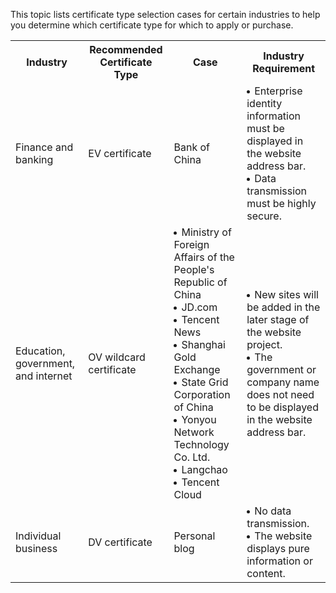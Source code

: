 
This topic lists certificate type selection cases for certain industries to help you determine which certificate type for which to apply or purchase.

<table>
<tr>
<th>Industry</th>
<th>Recommended Certificate Type</th>
<th>Case</th>
<th>Industry Requirement</th>
</tr>
<tr>
<td>Finance and banking</td>
<td>EV certificate</td>
<td>Bank of China</td>
<td><li> <span style='margin-left:-10px;' >Enterprise identity information must be displayed in the website address bar.</span></li><li><span style='margin-left:-10px;' >Data transmission must be highly secure.</span></li></td>
</tr>
<tr>
<td>Education, government, and internet</td>
<td>OV wildcard certificate</td>
<td><li> <span style='margin-left:-10px;' >Ministry of Foreign Affairs of the People's Republic of China</span></li><li> <span style='margin-left:-10px;' >JD.com</span></li><li> <span style='margin-left:-10px;' >Tencent News</span></li><li> <span style='margin-left:-10px;' >Shanghai Gold Exchange</span></li><li> <span style='margin-left:-10px;' >State Grid Corporation of China</span></li><li> <span style='margin-left:-10px;' >Yonyou Network Technology Co. Ltd.</span></li><li> <span style='margin-left:-10px;' >Langchao</span></li><li> <span style='margin-left:-10px;' >Tencent Cloud</span></li></td>
<td><li><span style='margin-left:-10px;' >New sites will be added in the later stage of the website project.</span></li><li><span style='margin-left:-10px;' >The government or company name does not need to be displayed in the website address bar.</span></li></td>
</tr>
<tr>
<td>Individual business</td>
<td>DV certificate</td>
<td>Personal blog</td>
<td><li><span style='margin-left:-10px;' >No data transmission.</span></li><li><span style='margin-left:-10px;' >The website displays pure information or content.</span></li></td>
</tr>
</table>
